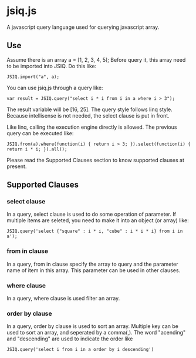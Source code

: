 jsiq.js
=======

  A javascript query language used for querying javascript array.

Use
-------

  Assume there is an array a = [1, 2, 3, 4, 5];
  Before query it, this array need to be imported into JSIQ. Do this like:
  
    JSIQ.import("a", a);

  You can use jsiq.js through a query like:
  
    var result = JSIQ.query("select i * i from i in a where i > 3");
  
  The result variable will be [16, 25].
  The query style follows linq style. Because intellisense is not needed, the select clause is put in front.

  Like linq, calling the execution engine directly is allowed. The previous query can be executed like:
  
    JSIQ.from(a).where(function(i) { return i > 3; }).select(function(i) { return i * i; }).all();

  Please read the Supported Clauses section to know supported clauses at present.

Supported Clauses
-----------------

### select clause
  In a query, select clause is used to do some operation of parameter.
  If multiple items are seleted, you need to make it into an object (or array) like:
  
    JSIQ.query('select {"square" : i * i, "cube" : i * i * i} from i in a');

### from in clause
  In a query, from in clause specify the array to query and the parameter name of item in this array.
  This parameter can be used in other clauses.

### where clause
  In a query, where clause is used filter an array.

### order by clause 
  In a query, order by clause is used to sort an array.
  Multiple key can be used to sort an array, and seperated by a comma(,).
  The word "acending" and "descending" are used to indicate the order like
  
    JSIQ.query('select i from i in a order by i descending')
